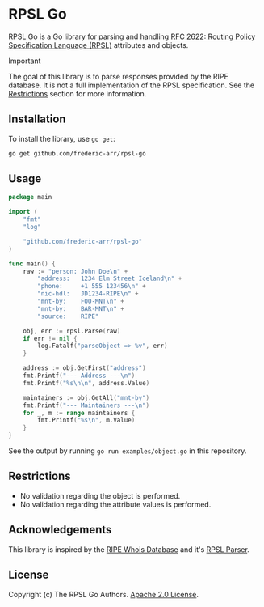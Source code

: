 # RPSL Go

RPSL Go is a Go library for parsing and handling [RFC 2622: Routing Policy Specification Language (RPSL)](https://datatracker.ietf.org/doc/rfc2622/) attributes and objects.

> [!IMPORTANT]  
> The goal of this library is to parse responses provided by the RIPE database. It is not a full implementation of the RPSL specification. See the [Restrictions](#restrictions) section for more information.

## Installation

To install the library, use `go get`:

```sh
go get github.com/frederic-arr/rpsl-go
```

## Usage

```go
package main

import (
	"fmt"
	"log"

	"github.com/frederic-arr/rpsl-go"
)

func main() {
	raw := "person:	John Doe\n" +
		"address:	1234 Elm Street Iceland\n" +
		"phone:		+1 555 123456\n" +
		"nic-hdl:	JD1234-RIPE\n" +
		"mnt-by:	FOO-MNT\n" +
		"mnt-by:	BAR-MNT\n" +
		"source:	RIPE"

	obj, err := rpsl.Parse(raw)
	if err != nil {
		log.Fatalf("parseObject => %v", err)
	}

	address := obj.GetFirst("address")
	fmt.Printf("--- Address ---\n")
	fmt.Printf("%s\n\n", address.Value)

	maintainers := obj.GetAll("mnt-by")
	fmt.Printf("--- Maintainers ---\n")
	for _, m := range maintainers {
		fmt.Printf("%s\n", m.Value)
	}
}

```

See the output by running `go run examples/object.go` in this repository.


## Restrictions

- No validation regarding the object is performed.
- No validation regarding the attribute values is performed.

## Acknowledgements

This library is inspired by the [RIPE Whois Database](https://github.com/RIPE-NCC/whois) and it's [RPSL Parser](https://github.com/RIPE-NCC/whois/tree/32d052f1a4613bbfb584248ab01dfb3a123f407b/whois-rpsl/src/main/java/net/ripe/db/whois/common/rpsl).

## License

Copyright (c) The RPSL Go Authors. [Apache 2.0 License](./LICENSE).
